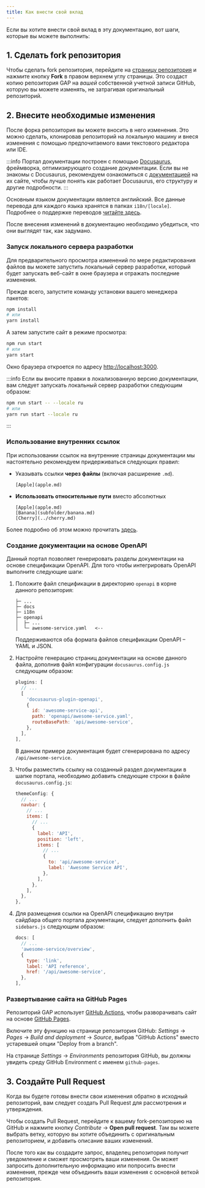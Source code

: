 ```yaml
---
title: Как внести свой вклад
---
```


Если вы хотите внести свой вклад в эту документацию, вот шаги, которые вы можете выполнить:

## 1. Сделать fork репозитория

Чтобы сделать fork репозитория, перейдите на [страницу репозитория](https://github.com/GaijinEntertainment/GaijinApplicationPlatform) и нажмите кнопку **Fork** в правом верхнем углу страницы. Это создаст копию репозитория GAP на _вашей_ собственной учетной записи GitHub, которую вы можете изменять, не затрагивая оригинальный репозиторий.

## 2. Внесите необходимые изменения

После форка репозитория вы можете вносить в него изменения. Это можно сделать, клонировав репозиторий на локальную машину и внеся изменения с помощью предпочитаемого вами текстового редактора или IDE.

:::info
Портал документации построен с помощью [Docusaurus](https://docusaurus.io), фреймворка, оптимизирующего создание документации. Если вы не знакомы с Docusaurus, рекомендуем ознакомиться с [документацией](https://docusaurus.io/docs) на их сайте, чтобы лучше понять как работает Docusaurus, его структуру и другие подробности.
:::

Основным языком документации является английский. Все данные перевода для каждого языка хранятся в папках `i18n/[locale]`. Подробнее о поддержке переводов [читайте здесь](https://docusaurus.io/docs/i18n/introduction).

После внесения изменений в документацию необходимо убедиться, что они выглядят так, как задумано.

### Запуск локального сервера разработки

Для предварительного просмотра изменений по мере редактирования файлов вы можете запустить локальный сервер разработки, который будет запускать веб-сайт в окне браузера и отражать последние изменения.

Прежде всего, запустите команду установки вашего менеджера пакетов:

```bash
npm install
# или
yarn install
```

А затем запустите сайт в режиме просмотра:

```bash
npm run start
# или
yarn start
```

Окно браузера откроется по адресу [http://localhost:3000](http://localhost:3000).

:::info
Если вы вносите правки в локализованную версию документации, вам следует запускать локальный сервер разработки следующим образом:

```bash
npm run start -- --locale ru
# или
yarn run start --locale ru
```

:::

### Использование внутренних ссылок

При использовании ссылок на внутренние страницы документации мы настоятельно рекомендуем придерживаться следующих правил:

- Указывать ссылки **через файлы** (включая расширение `.md`).

  ```
  [Apple](apple.md)
  ```

- **Использовать относительные пути** вместо абсолютных
  ```
  [Apple](apple.md)
  [Banana](subfolder/banana.md)
  [Cherry](../cherry.md)
  ```

Более подробно об этом можно прочитать [здесь](https://docusaurus.io/docs/markdown-features/links).

### Создание документации на основе OpenAPI

Данный портал позволяет генерировать разделы документации на основе спецификации OpenAPI. Для того чтобы интегрировать OpenAPI выполните следующие шаги:

1. Положите файл спецификации в директорию `openapi` в корне данного репозитория:

   ```
   ├─ ...
   ├─ docs
   ├─ i18n
   ├─ openapi
   │  ├─ ...
   │  └─ awesome-service.yaml   <--
   ```

   Поддерживаются оба формата файлов спецификации OpenAPI – YAML и JSON.

2. Настройте генерацию страниц документации на основе данного файла, дополнив файл конфигурации `docusaurus.config.js` следующим образом:

   ```js
   plugins: [
     // ...
     [
       'docusaurus-plugin-openapi',
       {
         id: 'awesome-service-api',
         path: 'openapi/awesome-service.yaml',
         routeBasePath: 'api/awesome-service',
       },
     ],
   ],
   ```

   В данном примере документация будет сгенерирована по адресу `/api/awesome-service`.

3. Чтобы разместить ссылку на созданный раздел документации в шапке портала, необходимо добавить следующие строки в файле `docusaurus.config.js`:

   ```js
   themeConfig: {
     // ...
     navbar: {
       // ...
       items: [
         // ...
         {
           label: 'API',
           position: 'left',
           items: [
             // ...
             {
               to: 'api/awesome-service',
               label: 'Awesome Service API',
             },
           ],
         },
       ],
     },
   },
   ```

4. Для размещения ссылки на OpenAPI спецификацию внутри сайдбара общего портала документации, следует дополнить файл `sidebars.js` следующим образом:
   ```js
   docs: [
     // ...
     'awesome-service/overview',
     {
       type: 'link',
       label: 'API reference',
       href: '/api/awesome-service',
     },
   ],
   ```

### Развертывание сайта на GitHub Pages

Репозиторий GAP использует [GitHub Actions](https://docs.github.com/en/actions), чтобы разворачивать сайт на основе [GitHub Pages](https://docs.github.com/en/pages).

Включите эту функцию на странице репозитория GitHub: _Settings_ → _Pages_ → _Build and deployment_ → _Source_, выбрав "GitHub Actions" вместо устаревшей опции "Deploy from a branch".

На странице _Settings_ → _Environments_ репозитория GitHub, вы должны увидеть среду GitHub Environment с именем `github-pages`.

## 3. Создайте Pull Request

Когда вы будете готовы внести свои изменения обратно в исходный репозиторий, вам следует создать Pull Request для рассмотрения и утверждения.

Чтобы создать Pull Request, перейдите к вашему fork-репозиторию на GitHub и нажмите кнопку _Contribute_ → **Open pull request**. Там вы можете выбрать ветку, которую вы хотите объединить с оригинальным репозиторием, и добавить описание ваших изменений.

После того как вы создадите запрос, владелец репозитория получит уведомление и сможет просмотреть ваши изменения. Он может запросить дополнительную информацию или попросить внести изменения, прежде чем объединить ваши изменения с основной веткой репозитория.
